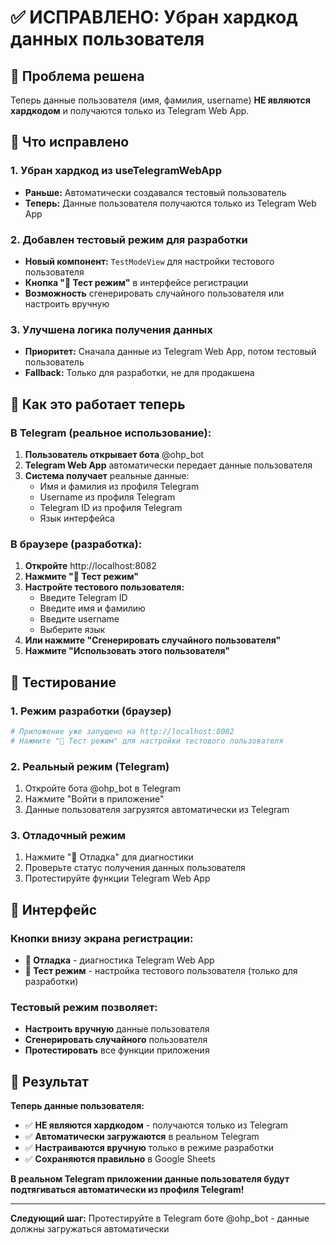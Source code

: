 # ✅ ИСПРАВЛЕНО: Убран хардкод данных пользователя

## 🎯 Проблема решена

Теперь данные пользователя (имя, фамилия, username) **НЕ являются хардкодом** и получаются только из Telegram Web App.

## 🔧 Что исправлено

### 1. Убран хардкод из useTelegramWebApp
- **Раньше:** Автоматически создавался тестовый пользователь
- **Теперь:** Данные пользователя получаются только из Telegram Web App

### 2. Добавлен тестовый режим для разработки
- **Новый компонент:** `TestModeView` для настройки тестового пользователя
- **Кнопка "🧪 Тест режим"** в интерфейсе регистрации
- **Возможность** сгенерировать случайного пользователя или настроить вручную

### 3. Улучшена логика получения данных
- **Приоритет:** Сначала данные из Telegram Web App, потом тестовый пользователь
- **Fallback:** Только для разработки, не для продакшена

## 🚀 Как это работает теперь

### В Telegram (реальное использование):
1. **Пользователь открывает бота** @ohp_bot
2. **Telegram Web App** автоматически передает данные пользователя
3. **Система получает** реальные данные:
   - Имя и фамилия из профиля Telegram
   - Username из профиля Telegram
   - Telegram ID из профиля Telegram
   - Язык интерфейса

### В браузере (разработка):
1. **Откройте** http://localhost:8082
2. **Нажмите "🧪 Тест режим"**
3. **Настройте тестового пользователя:**
   - Введите Telegram ID
   - Введите имя и фамилию
   - Введите username
   - Выберите язык
4. **Или нажмите "Сгенерировать случайного пользователя"**
5. **Нажмите "Использовать этого пользователя"**

## 🧪 Тестирование

### 1. Режим разработки (браузер)
```bash
# Приложение уже запущено на http://localhost:8082
# Нажмите "🧪 Тест режим" для настройки тестового пользователя
```

### 2. Реальный режим (Telegram)
1. Откройте бота @ohp_bot в Telegram
2. Нажмите "Войти в приложение"
3. Данные пользователя загрузятся автоматически из Telegram

### 3. Отладочный режим
1. Нажмите "🔧 Отладка" для диагностики
2. Проверьте статус получения данных пользователя
3. Протестируйте функции Telegram Web App

## 📱 Интерфейс

### Кнопки внизу экрана регистрации:
- **🔧 Отладка** - диагностика Telegram Web App
- **🧪 Тест режим** - настройка тестового пользователя (только для разработки)

### Тестовый режим позволяет:
- **Настроить вручную** данные пользователя
- **Сгенерировать случайного** пользователя
- **Протестировать** все функции приложения

## 🎉 Результат

**Теперь данные пользователя:**
- ✅ **НЕ являются хардкодом** - получаются только из Telegram
- ✅ **Автоматически загружаются** в реальном Telegram
- ✅ **Настраиваются вручную** только в режиме разработки
- ✅ **Сохраняются правильно** в Google Sheets

**В реальном Telegram приложении данные пользователя будут подтягиваться автоматически из профиля Telegram!**

---

**Следующий шаг:** Протестируйте в Telegram боте @ohp_bot - данные должны загружаться автоматически
